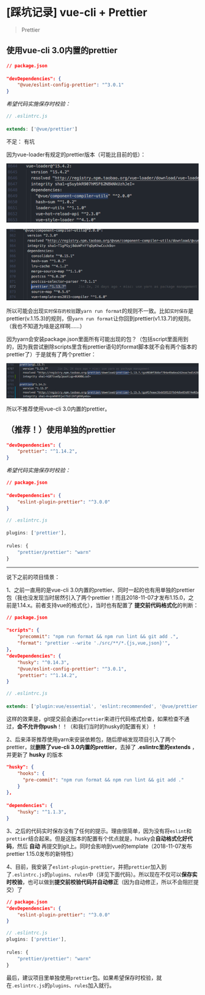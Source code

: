# [踩坑记录] vue-cli + Prettier
> Prettier
## 使用vue-cli 3.0内置的prettier
```json
// package.json

"devDependencies": {
    "@vue/eslint-config-prettier": "^3.0.1"
}
```
*希望代码实施保存时校验：*
```js
// .eslintrc.js

extends: ['@vue/prettier']
```
不足：
有坑

因为vue-loader有规定的prettier版本（可能比目前的低）：

![alt](./img/prettier-1.png)

![alt](./img/prettier-2.png)

所以可能会出现`实时保存的校验`跟`yarn run format`的规则不一致。比如`实时保存`是prettier(v.1.15.3)的规则，但`yarn run format`让你回到prettier(v1.13.7)的规则。（我也不知道为啥是这样啊……）

因为yarn会安装package.json里面所有可能出现的包？（包括script里面用到的，因为我尝试删除scripts里含有prettier语句的format脚本就不会有两个版本的prettier了）于是就有了两个prettier：

![alt](./img/prettier-3.png)

所以不推荐使用vue-cli 3.0内置的prettier。

## （推荐！）使用单独的prettier
```json
"devDependencies": {
    "prettier": "^1.14.2",
}
```
*希望代码实施保存时校验：*
```json
// package.json

"devDependencies": {
    "eslint-plugin-prettier": "^3.0.0"
}
```
```js
// .eslintrc.js

plugins: ['prettier'],

rules: {
    "prettier/prettier": "warn"
}
```
------
说下之前的项目情景：

1、之前一直用的是vue-cli 3.0内置的prettier、同时一起的也有用单独的prettier包（我也没发现当时居然引入了两个prettier！而且2018-11-07才发布1.15.0，之前是1.14.x。前者支持vue的格式化），当时也有配置了 **提交前代码格式化**的判断：
```json
// package.json

"scripts": {
    "precommit": "npm run format && npm run lint && git add .",
    "format": "prettier --write './src/**/*.{js,vue,json}'",
},
"devDependencies": {
    "husky": "^0.14.3",
    "@vue/eslint-config-prettier": "^3.0.1",
    "prettier": "^1.14.2",
}
```
```js
// .eslintrc.js

extends: ['plugin:vue/essential', 'eslint:recommended', '@vue/prettier'],
```

这样的效果是，git提交前会通过`prettier`来进行代码格式检查，如果检查不通过，**会不允许你push**！！（和我们当时的husky的配置有关）！

2、后来泽哥推荐使用yarn来安装依赖包，随后廖峭发现项目引入了两个prettier，就**删除了vue-cli 3.0内置的prettier**，去掉了 **.eslintrc里的extends** ，并更新了 **husky** 的版本
```json
"husky": {
    "hooks": {
      "pre-commit": "npm run format && npm run lint && git add ."
    }
},

"dependencies": {
    "husky": "^1.1.3",
}
```
3、之后的代码实时保存没有了任何的提示。理由很简单，因为没有将`eslint`和`prettier`结合起来。但是这版本的配置有个优点就是，husky会**自动格式化好代码**，然后 **自动** 再提交到git上。同时会影响到vue的template（2018-11-07发布prettier 1.15.0发布的新特性）

4、目前，我安装了`eslint-plugin-prettier`，并把`prettier`加入到了`.eslintrc.js`的`plugins`、`rules`中（详见下面代码）。所以现在不仅可以**保存实时校验**，也可以做到**提交前校验代码并自动修正**（因为自动修正，所以不会阻拦提交）了
```json
// package.json
"devDependencies": {
    "eslint-plugin-prettier": "^3.0.0"
}
```
```js
// .eslintrc.js
plugins: ['prettier'],

rules: {
    "prettier/prettier": "warn"
}
```

最后，建议项目里单独使用`prettier`包。如果希望保存时校验，就在`.eslintrc.js`的`plugins`、`rules`加入就行。

